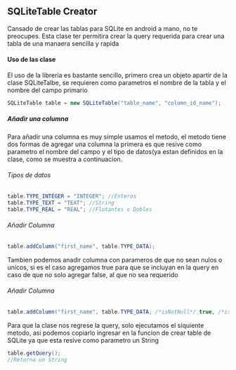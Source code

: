 ## SQLiteTable Creator
Cansado de crear las tablas para SQLite en android a mano, no te preocupes.
Esta clase ter permitira crear la query requerida para crear una tabla
de una manaera sencilla y rapida

#### Uso de las clase
El uso de la libreria es bastante sencillo, primero crea un objeto
apartir de la clase SQLiteTalbe, se requieren como parametros el nombre
de la tabla y el nombre del campo primario

```java
SQLiteTable table = new SQLiteTable("table_name", "column_id_name");

```
##### Añadir una columna
Para añadir una columna es muy simple usamos el metodo, el metodo tiene
dos formas de agregar una columna la primera es que resive como parametro
el nombre del campo y el tipo de datos(ya estan definidos en la clase, como se muestra a continuacion.

###### Tipos de datos
```java
table.TYPE_INTEGER = "INTEGER"; //Enteros
table.TYPE_TEXT = "TEXT"; //String
table.TYPE_REAL = "REAL"; //Flotantes o Dobles
```

###### Añadir Columna
```java
table.addColumn("first_name", table.TYPE_DATA);
```

Tambien podemos anadir columna con parameros de que no sean nulos o unicos, si es el caso
agregamos true para que se incluyan en la query en caso de que no solo agregar false, al que
no sea requerido
###### Añadir Columna
```java
table.addColumn("first_name", table.TYPE_DATA, /*isNotNull*/ true, /*isUnique*/true);
```

Para que la clase nos regrese la query, solo ejecutamos el siquiente metodo, asi podemos copiarlo
ingresar en la funcion de crear table de SQLite ya que esta resive como parametro un String

```java
table.getQuery();
//Retorna un String
```
